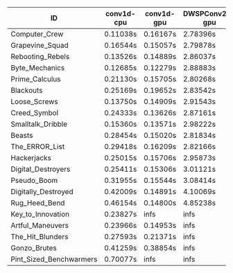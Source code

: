 |ID|conv1d-cpu|conv1d-gpu|DWSPConv2D-gpu|gemm-gpu|avg|
|-|-|-|-|-|-|
|Computer_Crew|0.11038s|0.16167s|2.78396s|1.66089s|1.17922s|
|Grapevine_Squad|0.16544s|0.15057s|2.79878s|1.69160s|1.20160s|
|Rebooting_Rebels|0.13526s|0.14889s|2.86037s|1.67924s|1.20594s|
|Byte_Mechanics|0.12685s|0.12279s|2.88883s|1.77265s|1.22778s|
|Prime_Calculus|0.21130s|0.15705s|2.80268s|1.76000s|1.23276s|
|Blackouts|0.25169s|0.19652s|2.83542s|1.68344s|1.24177s|
|Loose_Screws|0.13750s|0.14909s|2.91543s|1.76926s|1.24282s|
|Creed_Symbol|0.24333s|0.13626s|2.87161s|1.75995s|1.25278s|
|Smalltalk_Dribble|0.15360s|0.13571s|2.98222s|1.82512s|1.27416s|
|Beasts|0.28454s|0.15020s|2.81834s|1.90192s|1.28875s|
|The_ERROR_List|0.29418s|0.16209s|2.82166s|1.88401s|1.29049s|
|Hackerjacks|0.25015s|0.15706s|2.95873s|1.88660s|1.31314s|
|Digital_Destroyers|0.25411s|0.15306s|3.01121s|1.89244s|1.32770s|
|Pseudo_Boom|0.31955s|0.15544s|3.08414s|1.91145s|1.36765s|
|Digitally_Destroyed|0.42009s|0.14891s|4.10069s|2.42526s|1.77374s|
|Rug_Heed_Bend|0.46154s|0.14800s|4.85238s|4.29728s|2.43980s|
|Key_to_Innovation|0.23827s|infs|infs|2.58880s|infs|
|Artful_Maneuvers|0.23966s|0.14953s|infs|1.67271s|infs|
|The_Hit_Blunders|0.27593s|0.21371s|infs|1.89836s|infs|
|Gonzo_Brutes|0.41259s|0.38854s|infs|4.36451s|infs|
|Pint_Sized_Benchwarmers|0.70077s|infs|infs|4.40662s|infs|
